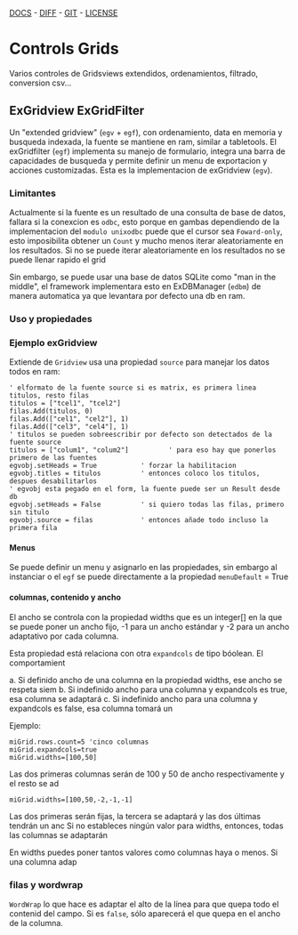  [DOCS](exdocu.md) - [DIFF](exdiferenciasoriginal.md) - [GIT](https://gitlab.com/venenux/gambasex) - [LICENSE](https://gitlab.com/venenux/gambasex/blob/master/LICENSE.md)

# Controls Grids

Varios controles de Gridsviews extendidos, ordenamientos, filtrado, conversion csv...
 
## ExGridview ExGridFilter
 
Un "extended gridview" (`egv` + `egf`), con ordenamiento, data en memoria y busqueda indexada, 
la fuente se mantiene en ram, similar a tabletools.
El exGridfilter (`egf`) implementa su manejo de formulario, integra una barra de capacidades 
de busqueda y permite definir un menu de exportacion y acciones customizadas. 
Esta es la implementacion de exGridview (`egv`).

### Limitantes

Actualmente si la fuente es un resultado de una consulta de base de datos, 
fallara si la conexcion es `odbc`, esto porque en gambas dependiendo de la implementacion 
del `modulo unixodbc` puede que el cursor sea `Foward-only`, esto imposibilita 
obtener un `Count` y mucho menos iterar aleatoriamente en los resultados.
Si no se puede iterar aleatoriamente en los resultados no se puede llenar rapido el grid

Sin embargo, se puede usar una base de datos SQLite como "man in the middle", el framework 
implementara esto en ExDBManager (`edbm`) de manera automatica ya que levantara por defecto una db en ram.

### Uso y propiedades

### Ejemplo exGridview

Extiende de `Gridview` usa una propiedad `source` para manejar los datos todos en ram:

``` VBScript
' elformato de la fuente source si es matrix, es primera linea titulos, resto filas
titulos = ["tcel1", "tcel2"]
filas.Add(titulos, 0)
filas.Add(["cel1", "cel2"], 1)
filas.Add(["cel3", "cel4"], 1)
' titulos se pueden sobreescribir por defecto son detectados de la fuente source
titulos = ["colum1", "colum2"]          ' para eso hay que ponerlos primero de las fuentes
egvobj.setHeads = True           ' forzar la habilitacion
egvobj.titles = titulos          ' entonces coloco los titulos, despues desabilitarlos
' egvobj esta pegado en el form, la fuente puede ser un Result desde db
egvobj.setHeads = False          ' si quiero todas las filas, primero sin titulo
egvobj.source = filas            ' entonces añade todo incluso la primera fila
```

#### Menus 

Se puede definir un menu y asignarlo en las propiedades, sin embargo al instanciar o 
el `egf` se puede directamente a la propiedad `menuDefault` = True

#### columnas, contenido y ancho
El ancho se controla con la propiedad widths  que es un integer[] en la que se puede 
poner un ancho fijo, -1 para un ancho estándar y -2 para un ancho adaptativo por cada
columna.

Esta propiedad está relaciona con otra `expandcols` de tipo bóolean. El comportamient

a. Si definido ancho de una columna en la propiedad widths, ese ancho se respeta siem
b. Si indefinido ancho para una columna y expandcols es true, esa columna se adaptará
c. Si indefinido ancho para una columna y expandcols es false, esa columna tomará un 

Ejemplo:

``` VBScript
miGrid.rows.count=5 'cinco columnas
miGrid.expandcols=true
miGrid.widths=[100,50]  
``` 
Las dos primeras columnas serán de 100 y 50 de ancho respectivamente y el resto se ad

``` VBScript
miGrid.widths=[100,50,-2,-1,-1]
```
Las dos primeras serán fijas, la tercera se adaptará y las dos últimas tendrán un anc
Si no estableces ningún valor para widths, entonces, todas las columnas se adaptarán 

En widths puedes poner tantos valores como columnas haya o menos. Si una columna adap

### filas y wordwrap

`WordWrap` lo que hace es adaptar el alto de la línea para que quepa todo el contenid
del campo. Si es `false`, sólo aparecerá el que quepa en el ancho de la columna.

